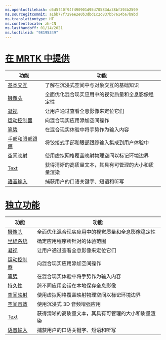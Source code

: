 ```yaml
---
ms.openlocfilehash: d6d5f40f94f490901d95d70583da38bf393b2599
ms.sourcegitcommit: a1bb77f729ee2e0b3dbd1c2c837bb7614ba7b9bd
ms.translationtype: HT
ms.contentlocale: zh-CN
ms.lasthandoff: 01/14/2021
ms.locfileid: "98195349"
---
```

# <a name="available-in-mrtk"></a>[在 MRTK 中提供](#tab/mrtk)

|  功能  |  功能  |
| --- | --- |
| [基本交互](../unity/mrtk-101.md) | 了解在沉浸式空间中与对象交互的基础知识 |
| [摄像头](../unity/camera-in-unity.md) | 全面优化混合现实应用中的视觉质量和全息影像稳定性 |
| [凝视](../unity/gaze-in-unity.md) | 让用户通过查看全息影像来定位它们 |
| [运动控制器](../unity/motion-controllers-in-unity.md) | 向混合现实应用添加空间操作 |
| [笔势](../unity/gestures-in-unity.md) | 在混合现实体验中将手势作为输入内容 |
| [手部和眼部跟踪](../unity/hand-eye-in-unit.md) | 将铰接式手部和眼部跟踪输入集成到用户体验中 |
| [空间映射](../unity/spatial-mapping-in-unity.md) | 使用虚拟网格覆盖映射物理空间以标记环境边界 |
| [Text](../unity/text-in-unity.md) | 获得清晰的高质量文本，其具有可管理的大小和质量渲染 |
| [语音输入](../unity/voice-input-in-unity.md) | 捕获用户的口语关键字、短语和听写|

# <a name="standalone-features"></a>[独立功能](#tab/standalone)

|  功能  |  功能  |
| --- | --- |
| [摄像头](../unity/camera-in-unity.md) | 全面优化混合现实应用中的视觉质量和全息影像稳定性 |
| [坐标系统](../unity/coordinate-systems-in-unity.md) | 确定应用程序所针对的体验范围 |
| [凝视](../unity/gaze-in-unity.md) | 让用户通过查看全息影像来定位它们 |
| [运动控制器](../unity/motion-controllers-in-unity.md) | 向混合现实应用添加空间操作 |
| [笔势](../unity/gestures-in-unity.md) | 在混合现实体验中将手势作为输入内容 |
| [持久性](../unity/persistence-in-unity.md) | 跨不同应用会话在本地保存全息影像 |
| [空间映射](../unity/spatial-mapping-in-unity.md) | 使用虚拟网格覆盖映射物理空间以标记环境边界 |
| [空间音效](../unity/spatial-sound-in-unity.md) | 使用沉浸式 3D 音频增强应用 |
| [Text](../unity/text-in-unity.md) | 获得清晰的高质量文本，其具有可管理的大小和质量渲染 |
| [语音输入](../unity/voice-input-in-unity.md) | 捕获用户的口语关键字、短语和听写|


